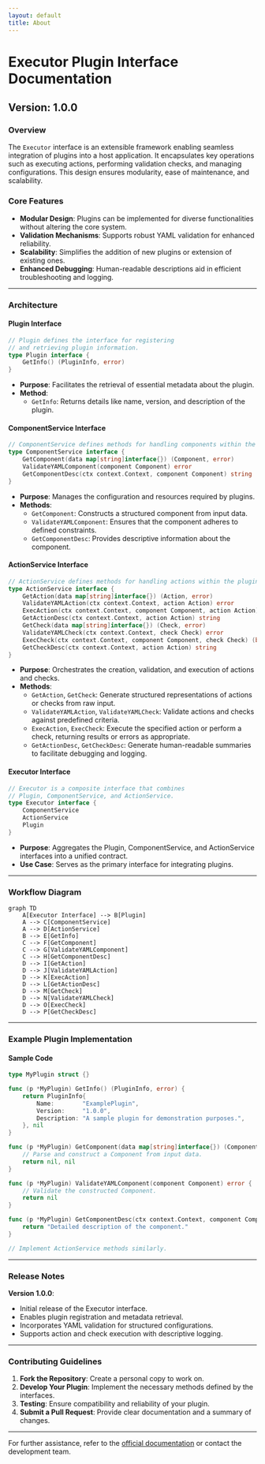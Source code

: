 ```yaml
---
layout: default
title: About
---
```




# Executor Plugin Interface Documentation

## Version: 1.0.0

### Overview

The `Executor` interface is an extensible framework enabling seamless integration of plugins into a host application. It encapsulates key operations such as executing actions, performing validation checks, and managing configurations. This design ensures modularity, ease of maintenance, and scalability.

### Core Features
- **Modular Design**: Plugins can be implemented for diverse functionalities without altering the core system.
- **Validation Mechanisms**: Supports robust YAML validation for enhanced reliability.
- **Scalability**: Simplifies the addition of new plugins or extension of existing ones.
- **Enhanced Debugging**: Human-readable descriptions aid in efficient troubleshooting and logging.

---

### Architecture

#### Plugin Interface
```go
// Plugin defines the interface for registering
// and retrieving plugin information.
type Plugin interface {
    GetInfo() (PluginInfo, error)
}
```
- **Purpose**: Facilitates the retrieval of essential metadata about the plugin.
- **Method**: 
  - `GetInfo`: Returns details like name, version, and description of the plugin.

#### ComponentService Interface
```go
// ComponentService defines methods for handling components within the plugin.
type ComponentService interface {
    GetComponent(data map[string]interface{}) (Component, error)
    ValidateYAMLComponent(component Component) error
    GetComponentDesc(ctx context.Context, component Component) string
}
```
- **Purpose**: Manages the configuration and resources required by plugins.
- **Methods**:
  - `GetComponent`: Constructs a structured component from input data.
  - `ValidateYAMLComponent`: Ensures that the component adheres to defined constraints.
  - `GetComponentDesc`: Provides descriptive information about the component.

#### ActionService Interface
```go
// ActionService defines methods for handling actions within the plugin.
type ActionService interface {
    GetAction(data map[string]interface{}) (Action, error)
    ValidateYAMLAction(ctx context.Context, action Action) error
    ExecAction(ctx context.Context, component Component, action Action) error
    GetActionDesc(ctx context.Context, action Action) string
    GetCheck(data map[string]interface{}) (Check, error)
    ValidateYAMLCheck(ctx context.Context, check Check) error
    ExecCheck(ctx context.Context, component Component, check Check) (bool, error)
    GetCheckDesc(ctx context.Context, action Action) string
}
```
- **Purpose**: Orchestrates the creation, validation, and execution of actions and checks.
- **Methods**:
  - `GetAction`, `GetCheck`: Generate structured representations of actions or checks from raw input.
  - `ValidateYAMLAction`, `ValidateYAMLCheck`: Validate actions and checks against predefined criteria.
  - `ExecAction`, `ExecCheck`: Execute the specified action or perform a check, returning results or errors as appropriate.
  - `GetActionDesc`, `GetCheckDesc`: Generate human-readable summaries to facilitate debugging and logging.

#### Executor Interface
```go
// Executor is a composite interface that combines
// Plugin, ComponentService, and ActionService.
type Executor interface {
    ComponentService
    ActionService
    Plugin
}
```
- **Purpose**: Aggregates the Plugin, ComponentService, and ActionService interfaces into a unified contract.
- **Use Case**: Serves as the primary interface for integrating plugins.

---

### Workflow Diagram
```mermaid
graph TD
    A[Executor Interface] --> B[Plugin]
    A --> C[ComponentService]
    A --> D[ActionService]
    B --> E[GetInfo]
    C --> F[GetComponent]
    C --> G[ValidateYAMLComponent]
    C --> H[GetComponentDesc]
    D --> I[GetAction]
    D --> J[ValidateYAMLAction]
    D --> K[ExecAction]
    D --> L[GetActionDesc]
    D --> M[GetCheck]
    D --> N[ValidateYAMLCheck]
    D --> O[ExecCheck]
    D --> P[GetCheckDesc]
```

---

### Example Plugin Implementation

#### Sample Code
```go
type MyPlugin struct {}

func (p *MyPlugin) GetInfo() (PluginInfo, error) {
    return PluginInfo{
        Name:        "ExamplePlugin",
        Version:     "1.0.0",
        Description: "A sample plugin for demonstration purposes.",
    }, nil
}

func (p *MyPlugin) GetComponent(data map[string]interface{}) (Component, error) {
    // Parse and construct a Component from input data.
    return nil, nil
}

func (p *MyPlugin) ValidateYAMLComponent(component Component) error {
    // Validate the constructed Component.
    return nil
}

func (p *MyPlugin) GetComponentDesc(ctx context.Context, component Component) string {
    return "Detailed description of the component."
}

// Implement ActionService methods similarly.
```

---

### Release Notes

**Version 1.0.0**:
- Initial release of the Executor interface.
- Enables plugin registration and metadata retrieval.
- Incorporates YAML validation for structured configurations.
- Supports action and check execution with descriptive logging.

---

### Contributing Guidelines

1. **Fork the Repository**: Create a personal copy to work on.
2. **Develop Your Plugin**: Implement the necessary methods defined by the interfaces.
3. **Testing**: Ensure compatibility and reliability of your plugin.
4. **Submit a Pull Request**: Provide clear documentation and a summary of changes.

---

For further assistance, refer to the [official documentation](#) or contact the development team.

